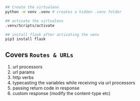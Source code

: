 ```bash
## Create the virtualenv  
python -m venv .venv # creates a hidden .venv folder

## activate the virtualenv
.venv/Scripts/activate

## install flask after activating the venv
pip3 install flask 
```

## Covers `Routes & URLs`
1. url processors
2. url params
3. http verbs
4. typecasting the variables while receiving via url processors
5. passing return code in response
6. custom response (modify the content-type etc)